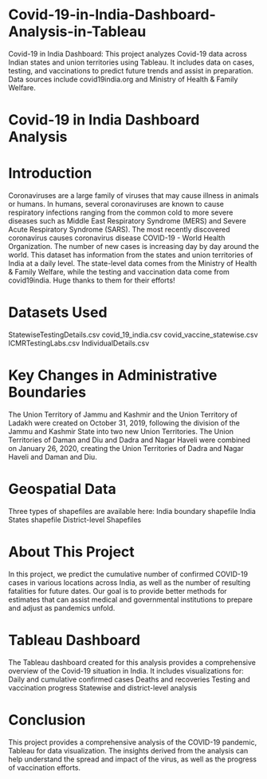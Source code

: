 # Covid-19-in-India-Dashboard-Analysis-in-Tableau
Covid-19 in India Dashboard: This project analyzes Covid-19 data across Indian states and union territories using Tableau. It includes data on cases, testing, and vaccinations to predict future trends and assist in preparation. Data sources include covid19india.org and Ministry of Health &amp; Family Welfare.

# Covid-19 in India Dashboard Analysis

# Introduction

Coronaviruses are a large family of viruses that may cause illness in animals or humans. In humans, several coronaviruses are known to cause respiratory infections ranging from the common cold to more severe diseases such as Middle East Respiratory Syndrome (MERS) and Severe Acute Respiratory Syndrome (SARS). The most recently discovered coronavirus causes coronavirus disease COVID-19 - World Health Organization.
The number of new cases is increasing day by day around the world. This dataset has information from the states and union territories of India at a daily level. The state-level data comes from the Ministry of Health & Family Welfare, while the testing and vaccination data come from covid19india. Huge thanks to them for their efforts!

# Datasets Used

StatewiseTestingDetails.csv
covid_19_india.csv
covid_vaccine_statewise.csv
ICMRTestingLabs.csv
IndividualDetails.csv

# Key Changes in Administrative Boundaries

The Union Territory of Jammu and Kashmir and the Union Territory of Ladakh were created on October 31, 2019, following the division of the Jammu and Kashmir State into two new Union Territories.
The Union Territories of Daman and Diu and Dadra and Nagar Haveli were combined on January 26, 2020, creating the Union Territories of Dadra and Nagar Haveli and Daman and Diu.

# Geospatial Data

Three types of shapefiles are available here:
India boundary shapefile
India States shapefile
District-level Shapefiles

# About This Project

In this project, we predict the cumulative number of confirmed COVID-19 cases in various locations across India, as well as the number of resulting fatalities for future dates. Our goal is to provide better methods for estimates that can assist medical and governmental institutions to prepare and adjust as pandemics unfold.

# Tableau Dashboard

The Tableau dashboard created for this analysis provides a comprehensive overview of the Covid-19 situation in India. It includes visualizations for:
Daily and cumulative confirmed cases
Deaths and recoveries
Testing and vaccination progress
Statewise and district-level analysis

# Conclusion 
This project provides a comprehensive analysis of the COVID-19 pandemic, Tableau for data visualization. The insights derived from the analysis can help understand the spread and impact of the virus, as well as the progress of vaccination efforts.

